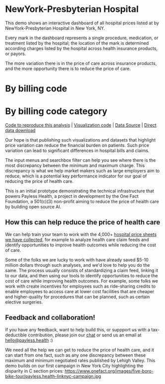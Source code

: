 <script setup>
  import { reset } from '@uwdata/vgplot';
  reset();
</script>

# NewYork-Presbyterian Hospital

This demo shows an interactive dashboard of all hospital prices listed at by NewYork-Presbyterian Hospital in New York, NY.

Every mark in the dashboard represents a single procedure, medication, or treatment listed by the hospital; the location of the mark is determined according charges listed by the hospital across health insurance products, or payors.

The more variation there is in the price of care across insurance products, and the more opportunity there is to reduce the price of care. 

# By billing code
<Example spec="/specs/yaml/newyork-presbyterian-sorted-bars.yaml" />

# By billing code category
<Example spec="/specs/yaml/newyork-presbyterian-ticks.yaml" />

[Code to reproduce this analysis](https://colab.research.google.com/github/onefact/data_build_tool_payless.health/blob/main/notebooks/EIN_133957095_newyork-presbyterian-hospital.ipynb) | [Visualization code](https://github.com/onefact/payless.health/blob/main/docs/public/specs/yaml/newyork-presbyterian-sorted-bars.yaml) | [Data Source](https://www.nyp.org/patients-visitors/paying-for-care/hospital-price-transparency/standard-charges) | [Direct data download](https://nyp.widen.net/s/jkfljbb2gq/133957095_newyorkpresbyterianhospital_standardcharges)

Our hope is that publishing such visualizations and datasets that highlight price variation can reduce the financial burden on patients. Such price variation can lead to significant differences in hospital bills and claims.

The input menus and searchbox filter can help you see where there is the most discrepancy between the minimum and maximum charge. This discrepancy is what we help market makers such as large employers aim to reduce, which is a potential key performance indicator for our goal of reducing the price of health care. 

This is an initial prototype demonstrating the technical infrastructure that powers Payless Health, a project in development by the One Fact Foundation, a 501(c)(3) non-profit aiming to reduce the price of health care by building open source AI. 

## How this can help reduce the price of health care

We can help train your team to work with the 4,000+ [hospital price sheets we have collected](https://data.payless.health/#hospital_price_transparency/), for example to analyze health care claim feeds and identify opportunities to improve health outcomes while reducing the cost of care. 

Some of the folks we are lucky to work with have already saved $5-10 million dollars through such analyses, and we'd love to help you do the same. The process usually consists of standardizing a claim feed, linking it to our data, and then using our tools to identify opportunities to reduce the cost of care while improving health outcomes. For example, some folks we work with create incentives for employees such as ride-sharing credits to enable employees to access care at lower cost facilities that are cheaper and higher-quality for procedures that can be planned, such as certain elective surgeries.

## Feedback and collaboration! 

If you have any feedback, want to help build this, or suppport us with a tax-deductible contribution, please join our [chat](https://onefact.zulipchat.com/) or send us an email at [hello@payless.health](mailto:hello@payless.health) :)

We need all the help we can get to reduce the price of health care, and it can start from one fact, such as any one discrepancy between these maximum and minimum negotiated rates published by Lehigh Valley. This demo builds on our first campaign in New York City highlighting the disparity in C section prices: https://www.onefact.org/images/five-boro-bike-tour/payless.health-linknyc-campaign.jpg
